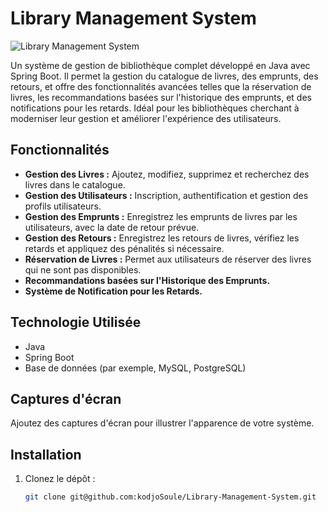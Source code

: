 # Library Management System

![Library Management System](link_to_screenshot)

Un système de gestion de bibliothèque complet développé en Java avec Spring Boot. Il permet la gestion du catalogue de livres, des emprunts, des retours, et offre des fonctionnalités avancées telles que la réservation de livres, les recommandations basées sur l'historique des emprunts, et des notifications pour les retards. Idéal pour les bibliothèques cherchant à moderniser leur gestion et améliorer l'expérience des utilisateurs.

## Fonctionnalités

- **Gestion des Livres :** Ajoutez, modifiez, supprimez et recherchez des livres dans le catalogue.
- **Gestion des Utilisateurs :** Inscription, authentification et gestion des profils utilisateurs.
- **Gestion des Emprunts :** Enregistrez les emprunts de livres par les utilisateurs, avec la date de retour prévue.
- **Gestion des Retours :** Enregistrez les retours de livres, vérifiez les retards et appliquez des pénalités si nécessaire.
- **Réservation de Livres :** Permet aux utilisateurs de réserver des livres qui ne sont pas disponibles.
- **Recommandations basées sur l'Historique des Emprunts.**
- **Système de Notification pour les Retards.**

## Technologie Utilisée

- Java
- Spring Boot
- Base de données (par exemple, MySQL, PostgreSQL)

## Captures d'écran

Ajoutez des captures d'écran pour illustrer l'apparence de votre système.

## Installation

1. Clonez le dépôt :
   ```bash
   git clone git@github.com:kodjoSoule/Library-Management-System.git
